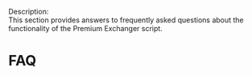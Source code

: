 Description:  
This section provides answers to frequently asked questions about the functionality of the Premium Exchanger script.

# FAQ